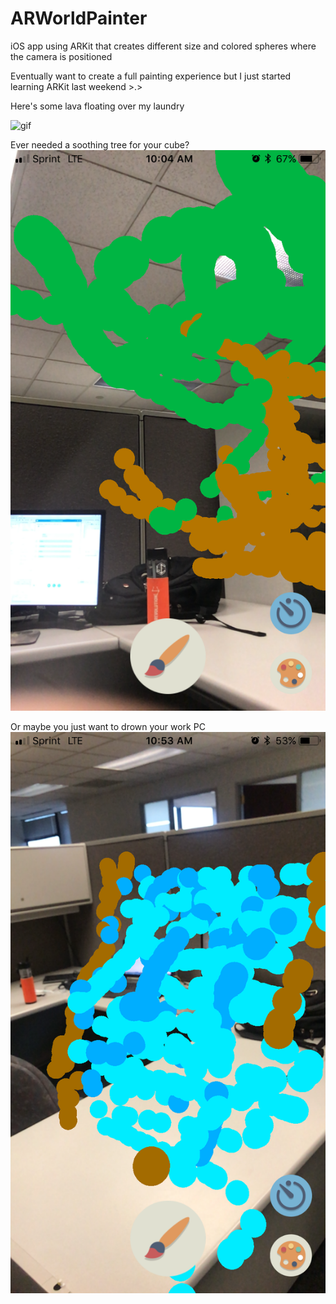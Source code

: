 # ARWorldPainter
iOS app using ARKit that creates different size and colored spheres where the camera is positioned

Eventually want to create a full painting experience but I just started learning ARKit last weekend >.>

Here's some lava floating over my laundry

![gif](https://github.com/bibyzan/ARWorldPainter/blob/master/demo.gif?raw=true)

Ever needed a soothing tree for your cube?
![img](https://github.com/bibyzan/ARWorldPainter/blob/master/IMG_0074.PNG?raw=true)

Or maybe you just want to drown your work PC
![img](https://github.com/bibyzan/ARWorldPainter/blob/master/IMG_0076.PNG?raw=true)
